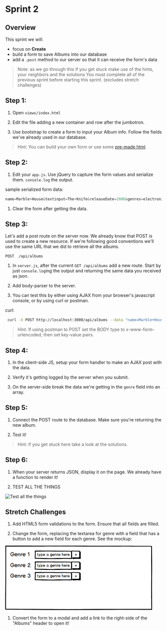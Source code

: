 # Sprint 2

## Overview

This sprint we will:
* focus on **Create**
* build a form to save Albums into our database
* add a `.post` method to our server so that it can receive the form's data

> Note: as we go through this if you get stuck make use of the hints, your neighbors and the solutions
> You must complete all of the previous sprint before starting this sprint. (excludes stretch challenges)

## Step 1:

1. Open `views/index.html`

1. Edit the file adding a new container and row after the jumbotron.

1. Use bootstrap to create a form to input your Album info.  Follow the fields we've already used in our database.

> Hint: You can build your own form or use some [pre-made html](/docs/code_samples/sprint2_form.html).


## Step 2:

1. Edit your `app.js`. Use jQuery to capture the form values and serialize them.  `console.log` the output.

sample serialized form data:

```js
name=Marble+House&textinput=The+Knife&releaseDate=2006&genres=electronica%2C+synth+pop%2C+trip+hop
```

1. Clear the form after getting the data.

## Step 3:

Let's add a post route on the server now.  We already know that POST is used to create a new resource.  If we're following good conventions we'll use the same URL that we did to retrieve all the albums.

```
POST  /api/albums
```

1. In `server.js`, after the current `GET /api/albums` add a new route.  Start by just `console.log`ing the output and returning the same data you received as json.

1. Add body-parser to the server.

1. You can test this by either using AJAX from your browser's javascript console, or by using curl or postman.

curl:
```bash
 curl -X POST http://localhost:3000/api/albums --data "name=Marble+House&textinput=The+Knife&releaseDate=2006&genres=electronica%2C+synth+pop%2C+trip+hop
```

> Hint: If using postman to POST set the BODY type to x-www-form-urlencoded, then set key-value pairs.


## Step 4:

1. In the client-side JS, setup your form handler to make an AJAX post with the data.

1. Verify it's getting logged by the server when you submit.

1. On the server-side break the data we're getting in the  `genre` field into an array.

## Step 5:

1. Connect the POST route to the database.  Make sure you're returning the new album.

1. Test it!

> Hint: if you get stuck here take a look at the solutions.

## Step 6:

1. When your server returns JSON, display it on the page.  We already have a function to render it!

1. TEST ALL THE THINGS

![Test all the things](http://www.daedtech.com/wp-content/uploads/2012/12/TestAllTheThings-300x225.jpg)

## Stretch Challenges

1. Add HTML5 form validations to the form.  Ensure that all fields are filled.  

1. Change the form, replacing the textarea for genre with a field that has a button to add a new field for each genre.  See the mockup:

![add new field button](/docs/assets/images/add_new_field_button.png)

1. Convert the form to a modal and add a link to the right-side of the "Albums" header to open it!
